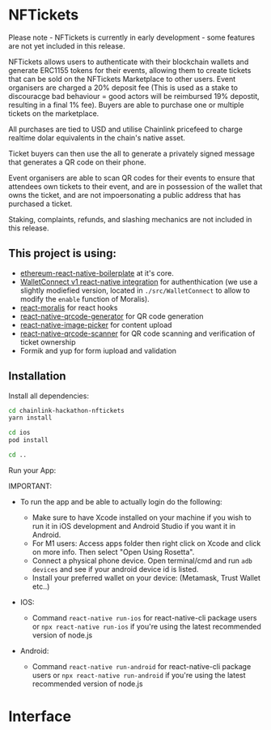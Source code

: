 # NFTickets

Please note - NFTickets is currently in early development - some features are not yet included in this release.

NFTickets allows users to authenticate with their blockchain wallets and generate ERC1155 tokens for their events, allowing them to create tickets that can be sold on the NFTickets Marketplace to other users. Event organisers are charged a 20% deposit fee (This is used as a stake to discouracge bad behaviour = good actors will be reimbursed 19% depostit, resulting in a final 1% fee). Buyers are able to purchase one or multiple tickets on the marketplace.

All purchases are tied to USD and utilise Chainlink pricefeed to charge realtime dolar equivalents in the chain's native asset.

Ticket buyers can then use the all to generate a privately signed message that generates a QR code on their phone.

Event organisers are able to scan QR codes for their events to ensure that attendees own tickets to their event, and are in possession of the wallet that owns the ticket, and are not impoersonating a public address that has purchased a ticket.

Staking, complaints, refunds, and slashing mechanics are not included in this release.

## This project is using:

- [ethereum-react-native-boilerplate]([https://github.com/cawfree/create-react-native-dapp](https://github.com/ethereum-boilerplate/ethereum-react-native-boilerplate)) at it's core.
- [WalletConnect v1 react-native integration](https://docs.walletconnect.com/1.0/quick-start/dapps/react-native) for authenthication (we use a slightly modiefied version, located in `./src/WalletConnect` to allow to modify the `enable` function of Moralis).
- [react-moralis](https://github.com/MoralisWeb3/react-moralis) for react hooks
- [react-native-qrcode-generator](https://github.com/rishichawda/react-native-qrcode-generator) for QR code generation
- [react-native-image-picker](https://github.com/react-native-image-picker/react-native-image-picker) for content upload
- [react-native-qrcode-scanner](https://github.com/moaazsidat/react-native-qrcode-scanner) for QR code scanning and verification of ticket ownership
- Formik and yup for form iupload and validation

## Installation

Install all dependencies:

```sh
cd chainlink-hackathon-nftickets
yarn install

cd ios
pod install

cd ..
```

Run your App:

IMPORTANT:

- To run the app and be able to actually login do the following:

  - Make sure to have Xcode installed on your machine if you wish to run it in iOS development and Android Studio if you want it in Android.
  - For M1 users: Access apps folder then right click on Xcode and click on more info. Then select "Open Using Rosetta".
  - Connect a physical phone device. Open terminal/cmd and run `adb devices` and see if your android device id is listed.
  - Install your preferred wallet on your device: (Metamask, Trust Wallet etc..)

- IOS:
  - Command 
    `react-native run-ios` for react-native-cli package users or 
    `npx react-native run-ios` if you're using the latest recommended version of node.js
- Android:
  - Command 
    `react-native run-android` for react-native-cli package users or 
    `npx react-native run-android` if you're using the latest recommended version of node.js

# Interface
